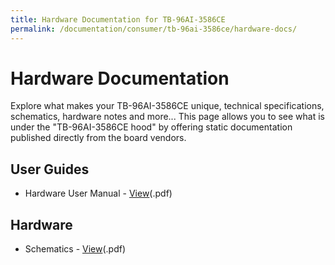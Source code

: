 ```yaml
---
title: Hardware Documentation for TB-96AI-3586CE
permalink: /documentation/consumer/tb-96ai-3586ce/hardware-docs/
---
```

# Hardware Documentation

Explore what makes your TB-96AI-3586CE unique, technical specifications, schematics, hardware notes and more... This page allows you to see what is under the "TB-96AI-3586CE hood" by offering static documentation published directly from the board vendors.

## User Guides

- Hardware User Manual - [View](/documentation/consumer/tb-96ai-3586ce/hardware-docs/files/tb-96ai-3586ce-hardware-user-manual.pdf)(.pdf)


## Hardware

- Schematics - [View](/documentation/consumer/tb-96ai-3586ce/hardware-docs/files/tb-96ai-3586ce-schematics.pdf)(.pdf)

